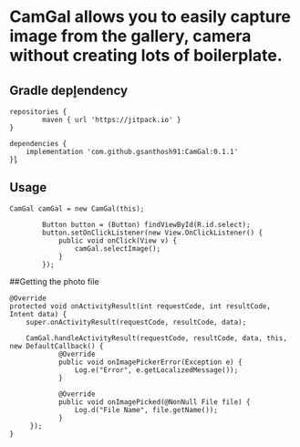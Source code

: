 # CamGal allows you to easily capture image from the gallery, camera without creating lots of boilerplate.

## Gradle depl̥endency

```
repositories {
        maven { url 'https://jitpack.io' }
}

dependencies {
    implementation 'com.github.gsanthosh91:CamGal:0.1.1'
}l̥
```

## Usage

```        
CamGal camGal = new CamGal(this);
        
        Button button = (Button) findViewById(R.id.select);
        button.setOnClickListener(new View.OnClickListener() {
            public void onClick(View v) {
                camGal.selectImage();
            }
        });

```

##Getting the photo file

```
@Override
protected void onActivityResult(int requestCode, int resultCode, Intent data) {
    super.onActivityResult(requestCode, resultCode, data);

    CamGal.handleActivityResult(requestCode, resultCode, data, this, new DefaultCallback() {
            @Override
            public void onImagePickerError(Exception e) {
                Log.e("Error", e.getLocalizedMessage());
            }

            @Override
            public void onImagePicked(@NonNull File file) {
                Log.d("File Name", file.getName());
            }
     });
}

```
